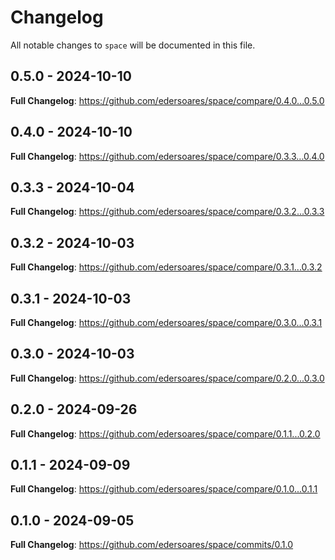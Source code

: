 # Changelog

All notable changes to `space` will be documented in this file.

## 0.5.0 - 2024-10-10

**Full Changelog**: https://github.com/edersoares/space/compare/0.4.0...0.5.0

## 0.4.0 - 2024-10-10

**Full Changelog**: https://github.com/edersoares/space/compare/0.3.3...0.4.0

## 0.3.3 - 2024-10-04

**Full Changelog**: https://github.com/edersoares/space/compare/0.3.2...0.3.3

## 0.3.2 - 2024-10-03

**Full Changelog**: https://github.com/edersoares/space/compare/0.3.1...0.3.2

## 0.3.1 - 2024-10-03

**Full Changelog**: https://github.com/edersoares/space/compare/0.3.0...0.3.1

## 0.3.0 - 2024-10-03

**Full Changelog**: https://github.com/edersoares/space/compare/0.2.0...0.3.0

## 0.2.0 - 2024-09-26

**Full Changelog**: https://github.com/edersoares/space/compare/0.1.1...0.2.0

## 0.1.1 - 2024-09-09

**Full Changelog**: https://github.com/edersoares/space/compare/0.1.0...0.1.1

## 0.1.0 - 2024-09-05

**Full Changelog**: https://github.com/edersoares/space/commits/0.1.0
